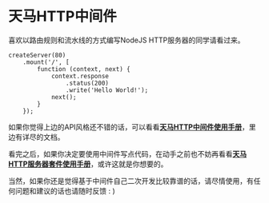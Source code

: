 天马HTTP中间件
=============

喜欢以路由规则和流水线的方式编写NodeJS HTTP服务器的同学请看过来。

	createServer(80)
		.mount('/', [
			function (context, next) {
				context.response
					.status(200)
					.write('Hello World!');
				next();
			}
		});

如果你觉得上边的API风格还不错的话，可以看看[**天马HTTP中间件使用手册**](http://nqdeng.github.io/pegasus)，里边有详尽的文档。

看完之后，如果你决定要使用中间件写点代码，在动手之前也不妨再看看[**天马HTTP服务器套件使用手册**](http://nqdeng.github.io/pegasus)，或许这就是你想要的。

当然，如果你还是觉得基于中间件自己二次开发比较靠谱的话，请尽情使用，有任何问题和建议的话也请随时反馈 : )
